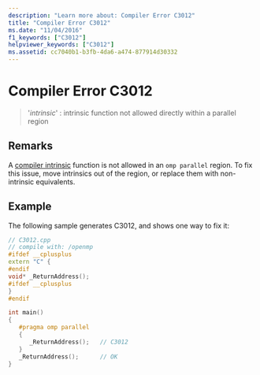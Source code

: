 ```yaml
---
description: "Learn more about: Compiler Error C3012"
title: "Compiler Error C3012"
ms.date: "11/04/2016"
f1_keywords: ["C3012"]
helpviewer_keywords: ["C3012"]
ms.assetid: cc7040b1-b3fb-4da6-a474-877914d30332
---
```

# Compiler Error C3012

> '*intrinsic*' : intrinsic function not allowed directly within a parallel region

## Remarks

A [compiler intrinsic](../../intrinsics/compiler-intrinsics.md) function is not allowed in an `omp parallel` region. To fix this issue, move intrinsics out of the region, or replace them with non-intrinsic equivalents.

## Example

The following sample generates C3012, and shows one way to fix it:

```cpp
// C3012.cpp
// compile with: /openmp
#ifdef __cplusplus
extern "C" {
#endif
void* _ReturnAddress();
#ifdef __cplusplus
}
#endif

int main()
{
   #pragma omp parallel
   {
      _ReturnAddress();   // C3012
   }
   _ReturnAddress();      // OK
}
```
